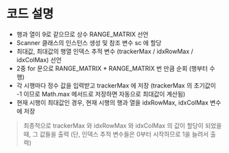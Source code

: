 # 코드 설명

- 행과 열이 9로 같으므로 상수 RANGE_MATRIX 선언
- Scanner 클래스의 인스턴스 생성 및 참조 변수 sc 에 할당
- 최대값, 최대값의 행열 인덱스 추적 변수 (trackerMax / idxRowMax / idxColMax) 선언
- 2중 for 문으로 RANGE_MATRIX * RANGE_MATRIX 번 만큼 순회 (행부터 수행)
- 각 시행마다 정수 값을 입력받고 trackerMax 에 저장 (trackerMax 의 초기값이 -1 이므로 Math.max 메서드로 저장하면 자동으로 최대값이 계산됨)
- 현재 시행이 최대값인 경우, 현재 시행의 행과 열을 idxRowMax, idxColMax 변수에 저장

> 최종적으로 trackerMax 와 idxRowMax 와 idxColMax 의 값이 할당이 되었을 때, 그 값들을 출력
> (단, 인덱스 추적 변수들은 0부터 시작하므로 1을 늘려서 출력)